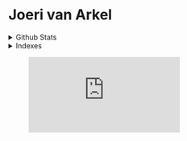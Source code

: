 # Joeri van Arkel



<details>
  <summary>Github Stats</summary>
  
![](http://github-profile-summary-cards.vercel.app/api/cards/profile-details?username=joerivanarkel&theme=github_dark)
![](http://github-profile-summary-cards.vercel.app/api/cards/repos-per-language?username=joerivanarkel&theme=github_dark)
![](http://github-profile-summary-cards.vercel.app/api/cards/most-commit-language?username=joerivanarkel&theme=github_dark)
![](http://github-profile-summary-cards.vercel.app/api/cards/stats?username=joerivanarkel&theme=github_dark)
![](http://github-profile-summary-cards.vercel.app/api/cards/productive-time?username=joerivanarkel&theme=github_dark&utcOffset=1)
</details>

<details>
  <summary>Indexes</summary>
  
#### [AZ-204](AZ204.md)
<!--#### [PCAP-31](PCAP-31.md))-->
<!--#### [Others](Others.md)-->
</details>

<figure>
  <embed src="https://wakatime.com/share/@joerivanarkel/f129c2da-f5f1-4d17-8068-0a77be40bd52.svg">
  </embed>
</figure>
